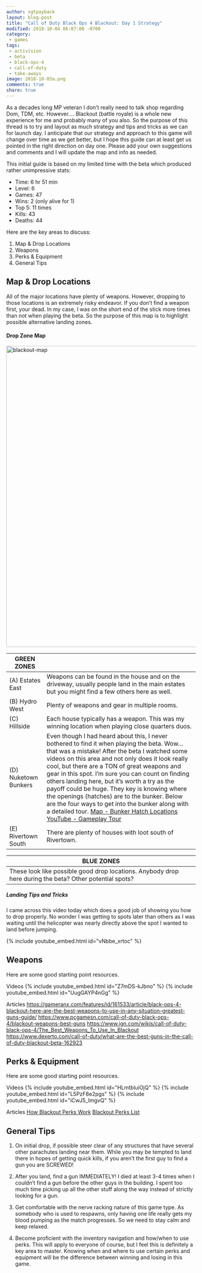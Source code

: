 ```yaml
---
author: sgtpayback
layout: blog-post
title: "Call of Duty Black Ops 4 Blackout: Day 1 Strategy"
modified: 2018-10-04 06:07:00 -0700
category:
 - games
tags:
 - activision
 - beta
 - black-ops-4
 - call-of-duty
 - take-aways
image: 2018-10-03a.png
comments: true
share: true
---
```

As a decades long MP veteran I don’t really need to talk shop regarding Dom, TDM, etc.  However…. Blackout (battle royale) is a whole new experience for me and probably many of you also.  So the purpose of this thread is to try and layout as much strategy and tips and tricks as we can for launch day.  I anticipate that our strategy and approach to this game will change over time as we get better, but I hope this guide can at least get us pointed in the right direction on day one. Please add your own suggestions and comments and I will update the map and info as needed.

This initial guide is based on my limited time with the beta which produced rather unimpressive stats:
- Time: 6 hr 51 min
- Level: 6
- Games:  47
- Wins: 2 (only alive for 1)
- Top 5: 11 times
- Kills: 43
- Deaths: 44

Here are the key areas to discuss:
1. Map & Drop Locations
2. Weapons
3. Perks & Equipment
4. General Tips

## Map & Drop Locations

All of the major locations have plenty of weapons.  However, dropping to those locations is an extremely risky endeavor.  If you don’t find a weapon first, your dead.  In my case, I was on the short end of the stick more times than not when playing the beta.  So the purpose of this map is to highlight possible alternative landing zones.

#### Drop Zone Map

<a data-flickr-embed="true"  href="https://www.flickr.com/photos/126304189@N08/44356536394/in/dateposted-public/" title="blackout-map"><img src="https://farm2.staticflickr.com/1933/44356536394_9e9825b150_c.jpg" width="790" height="800" alt="blackout-map"></a><script async src="//embedr.flickr.com/assets/client-code.js" charset="utf-8"></script>

| GREEN ZONES  |   |
|---|---|
| (A) Estates East  | Weapons can be found in the house and on the driveway, usually people land in the main estates but you might find a few others here as well.  |
| (B) Hydro West  | Plenty of weapons and gear in multiple rooms.  |
| (C) Hillside  | Each house typically has a weapon.  This was my winning location when playing close quarters duos.  |
| (D) Nuketown Bunkers  |  Even though I had heard about this, I never bothered to find it when playing the beta.  Wow… that was a mistake!  After the beta I watched some videos on this area and not only does it look really cool, but there are a TON of great weapons and gear in this spot.  I’m sure you can count on finding others landing here, but it’s worth a try as the payoff could be huge.  They key is knowing where the openings (hatches) are to the bunker. Below are the four ways to get into the bunker along with a detailed tour.  <a href="https://www.screencast.com/t/p40IgohEMuT8">Map - Bunker Hatch Locations</a> <a href="https://www.youtube.com/watch?v=ZY_E4QxiwAA">YouTube - Gameplay Tour</a> |
|  (E) Rivertown South |  There are plenty of houses with loot south of Rivertown. |


| BLUE ZONES |
|---|
|These look like possible good drop locations.  Anybody drop here during the beta?  Other potential spots?

##### Landing Tips and Tricks

I came across this video today which does a good job of showing you how to drop properly. No wonder I was getting to spots later than others as I was waiting until the helicopter was nearly directly above the spot I wanted to land before jumping.

{% include youtube_embed.html id="vNbbe_xrtoc" %}


## Weapons

Here are some good starting point resources.

Videos
{% include youtube_embed.html id="Z7mDS-kJbno" %}
{% include youtube_embed.html id="UugGAYP4nGg" %}

Articles
https://gameranx.com/features/id/161533/article/black-ops-4-blackout-here-are-the-best-weapons-to-use-in-any-situation-greatest-guns-guide/
https://www.pcgamesn.com/call-of-duty-black-ops-4/blackout-weapons-best-guns
https://www.ign.com/wikis/call-of-duty-black-ops-4/The_Best_Weapons_To_Use_In_Blackout
https://www.dexerto.com/call-of-duty/what-are-the-best-guns-in-the-call-of-duty-blackout-beta-162923

##  Perks & Equipment

Here are some good starting point resources.

Videos
{% include youtube_embed.html id="HLmtbluiOjQ" %}
{% include youtube_embed.html id="L5PzF8e2pgs" %}
{% include youtube_embed.html id="iCwJ5_ImgvQ" %}

Articles
<a href="https://www.ign.com/wikis/call-of-duty-black-ops-4/How_Blackout_Perks_Work">How Blackout Perks Work</a>
<a href="https://progameguides.com/call-of-duty/cod-guides/call-of-duty-blackout-perks-list/">Blackout Perks List</a>

## General Tips

1. On initial drop, if possible steer clear of any structures that have several other parachutes landing near them.  While you may be tempted to land there in hopes of getting quick kills, if you aren’t the first guy to find a gun you are SCREWED!

2. After you land, find a gun IMMEDIATELY!  I died at least 3-4 times when I couldn’t find a gun before the other guys in the building.  I spent too much time picking up all the other stuff along the way instead of strictly looking for a gun.  

3. Get comfortable with the nerve racking nature of this game type.  As somebody who is used to respawns, only having one life really gets my blood pumping as the match progresses.  So we need to stay calm and keep relaxed.

4. Become proficient with the inventory navigation and how/when to use perks.  This will apply to everyone of course, but I feel this is definitely a key area to master.  Knowing when and where to use certain perks and equipment will be the difference between winning and losing in this game.
